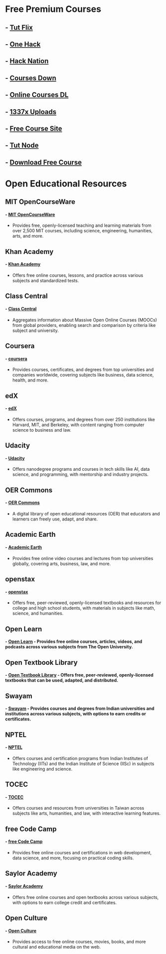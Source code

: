# Free Premium Courses

## - [Tut Flix](https://tutflix.org/)
## - [One Hack](https://onehack.us/)
## - [Hack Nation](https://hacksnation.com/)
## - [Courses Down](https://coursedown.com/)
## - [Online Courses DL](https://online-courses.club/)
## - [1337x Uploads](https://1337x.to/sub/34/0/)
## - [Free Course Site](https://freecoursesite.com/)
## - [Tut Node](https://tutsnode.net/)
## - [Download Free Course](https://downloadfreecourse.com/)

# Open Educational Resources

## MIT OpenCourseWare
#### - [MIT OpenCourseWare](https://ocw.mit.edu/index.htm) 
- Provides free, openly-licensed teaching and learning materials from over 2,500 MIT courses, including science, engineering, humanities, arts, and more.

## Khan Academy
#### - [Khan Academy](https://www.khanacademy.org/)
- Offers free online courses, lessons, and practice across various subjects and standardized tests.

## Class Central
#### - [Class Central](https://www.classcentral.com/)
- Aggregates information about Massive Open Online Courses (MOOCs) from global providers, enabling search and comparison by criteria like subject and university.

## Coursera
#### - [coursera](https://www.coursera.org/)
- Provides courses, certificates, and degrees from top universities and companies worldwide, covering subjects like business, data science, health, and more.

## edX
#### - [edX](https://www.edx.org/)
- Offers courses, programs, and degrees from over 250 institutions like Harvard, MIT, and Berkeley, with content ranging from computer science to business and law.

## Udacity
#### - [Udacity](https://www.udacity.com/)
- Offers nanodegree programs and courses in tech skills like AI, data science, and programming, with mentorship and industry projects.

## OER Commons
#### - [OER Commons](https://www.oercommons.org/)
- A digital library of open educational resources (OER) that educators and learners can freely use, adapt, and share.

## Academic Earth
#### - [Academic Earth](https://academicearth.org/)
- Provides free online video courses and lectures from top universities globally, covering arts, business, law, and more.

## openstax
#### - [openstax](https://openstax.org/)
- Offers free, peer-reviewed, openly-licensed textbooks and resources for college and high school students, with materials in subjects like math, science, and humanities.

## Open Learn
#### - [Open Learn](https://www.open.edu/openlearn/) - Provides free online courses, articles, videos, and podcasts across various subjects from The Open University.

## Open Textbook Library
#### - [Open Textbook Library](https://open.umn.edu/opentextbooks) - Offers free, peer-reviewed, openly-licensed textbooks that can be used, adapted, and distributed.

## Swayam
#### - [Swayam](https://swayam.gov.in/) - Provides courses and degrees from Indian universities and institutions across various subjects, with options to earn credits or certificates.

## NPTEL
#### - [NPTEL](https://nptel.ac.in/)
- Offers courses and certification programs from Indian Institutes of Technology (IITs) and the Indian Institute of Science (IISc) in subjects like engineering and science.

## TOCEC
#### - [TOCEC](https://www.tocec.org.tw/web/index.jsp)
- Offers courses and resources from universities in Taiwan across subjects like arts, humanities, and law, with interactive learning features.

## free Code Camp
#### - [free Code Camp](https://www.freecodecamp.org/)
- Provides free online courses and certifications in web development, data science, and more, focusing on practical coding skills.

## Saylor Academy
#### - [Saylor Academy](https://www.saylor.org/)
- Offers free online courses and open textbooks across various subjects, with options to earn college credit and certificates.

## Open Culture
#### - [Open Culture](https://www.openculture.com/freeonlinecourses)
- Provides access to free online courses, movies, books, and more cultural and educational media on the web.
